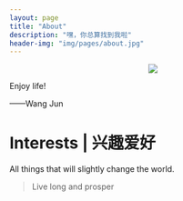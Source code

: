 ```yaml
---
layout: page
title: "About"
description: "嘿，你总算找到我啦"
header-img: "img/pages/about.jpg"
---
```


<center>
    <p><img src="http://dreamofbook.qiniudn.com/Zero.png" align="center"></p>
</center>



Enjoy life!

——Wang Jun

# Interests | 兴趣爱好

All things that will slightly change the world.

> Live long and prosper


